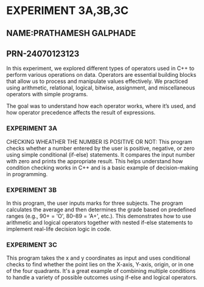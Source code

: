 # EXPERIMENT 3A,3B,3C
## NAME:PRATHAMESH GALPHADE
## PRN-24070123123

In this experiment, we explored different types of operators used in C++ to perform various operations on data. Operators are essential building blocks that allow us to process and manipulate values effectively. We practiced using arithmetic, relational, logical, bitwise, assignment, and miscellaneous operators with simple programs.

The goal was to understand how each operator works, where it’s used, and how operator precedence affects the result of expressions.

### EXPERIMENT 3A
CHECKING WHEATHER THE NUMBER IS POSITIVE OR NOT:
This program checks whether a number entered by the user is positive, negative, or zero using simple conditional (if-else) statements. It compares the input number with zero and prints the appropriate result. This helps understand how condition checking works in C++ and is a basic example of decision-making in programming.
### EXPERIMENT 3B
In this program, the user inputs marks for three subjects. The program calculates the average and then determines the grade based on predefined ranges (e.g., 90+ = 'O', 80–89 = 'A+', etc.). This demonstrates how to use arithmetic and logical operators together with nested if-else statements to implement real-life decision logic in code.
### EXPERIMENT 3C
This program takes the x and y coordinates as input and uses conditional checks to find whether the point lies on the X-axis, Y-axis, origin, or in one of the four quadrants. It's a great example of combining multiple conditions to handle a variety of possible outcomes using if-else and logical operators.

